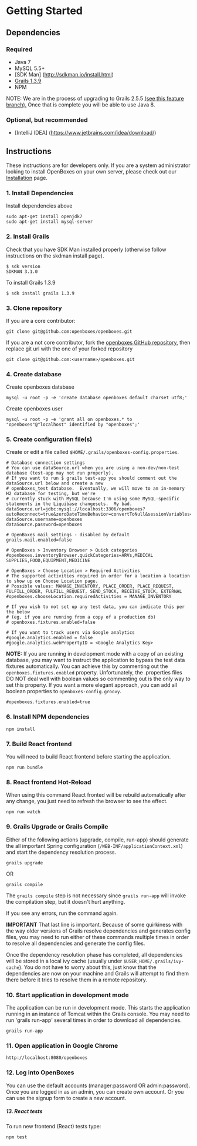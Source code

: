 # Getting Started

## Dependencies

### Required
* Java 7
* MySQL 5.5+
* [SDK Man] (http://sdkman.io/install.html)
* [Grails 1.3.9](http://grails.org/download/archive/Grails)
* NPM

NOTE: We are in the process of upgrading to Grails 2.5.5 [(see this feature branch).](https://github.com/openboxes/openboxes/tree/feature/94-upgrade-to-grails-2.5.x) Once that is complete you will be able to use Java 8. 

### Optional, but recommended
* [IntelliJ IDEA] (https://www.jetbrains.com/idea/download/)

## Instructions
These instructions are for developers only.  If you are a system administrator looking to install OpenBoxes on your
own server, please check out our [Installation](installation/index) page.

### 1. Install Dependencies
Install dependencies above
```
sudo apt-get install openjdk7
sudo apt-get install mysql-server
```

### 2. Install Grails
Check that you have SDK Man installed properly (otherwise follow instructions on the skdman install page).
```
$ sdk version
SDKMAN 3.1.0
```

To install Grails 1.3.9
```
$ sdk install grails 1.3.9
```

### 3. Clone repository 
If you are a core contributor:
```
git clone git@github.com:openboxes/openboxes.git      
```

If you are a not core contributor, fork the [openboxes GitHub repository](https://github.com/openboxes/openboxes), then replace git url with the one of your forked repository
```
git clone git@github.com:<username>/openboxes.git      
```

### 4. Create database 
Create openboxes database
```
mysql -u root -p -e 'create database openboxes default charset utf8;'
```

Create openboxes user 
```
mysql -u root -p -e 'grant all on openboxes.* to "openboxes"@"localhost" identified by "openboxes";'
```

### 5. Create configuration file(s)

Create or edit a file called `$HOME/.grails/openboxes-config.properties`.

```
# Database connection settings
# You can use dataSource.url when you are using a non-dev/non-test database (test-app may not run properly).
# If you want to run $ grails test-app you should comment out the dataSource.url below and create a new 
# openboxes_test database.  Eventually, we will move to an in-memory H2 database for testing, but we're 
# currently stuck with MySQL because I'm using some MySQL-specific statements in the Liquibase changesets.  My bad.
dataSource.url=jdbc:mysql://localhost:3306/openboxes?autoReconnect=true&zeroDateTimeBehavior=convertToNull&sessionVariables=storage_engine=InnoDB
dataSource.username=openboxes
dataSource.password=openboxes
 
# OpenBoxes mail settings - disabled by default
grails.mail.enabled=false
 
# OpenBoxes > Inventory Browser > Quick categories
#openboxes.inventoryBrowser.quickCategories=ARVs,MEDICAL SUPPLIES,FOOD,EQUIPMENT,MEDICINE
 
# OpenBoxes > Choose Location > Required Activities
# The supported activities required in order for a location a location to show up on Choose Location page.
# Possible values: MANAGE_INVENTORY, PLACE_ORDER, PLACE_REQUEST, FULFILL_ORDER, FULFILL_REQUEST, SEND_STOCK, RECEIVE_STOCK, EXTERNAL
#openboxes.chooseLocation.requiredActivities = MANAGE_INVENTORY
 
# If you wish to not set up any test data, you can indicate this per the below 
# (eg. if you are running from a copy of a production db)
# openboxes.fixtures.enabled=false
 
# If you want to track users via Google analytics
#google.analytics.enabled = false
#google.analytics.webPropertyID = <Google Analytics Key>
```

**NOTE:** If you are running in development mode with a copy of an existing database, you may want to
instruct the application to bypass the test data fixtures automatically. You can achieve this by commenting 
out the `openboxes.fixtures.enabled` property. Unfortunately, 
the .properties files DO NOT deal well with boolean values so commenting out is the only way to set this property. 
If you want a more elegant approach, you can add all boolean properties to `openboxes-config.groovy`.
```
#openboxes.fixtures.enabled=true
```

### 6. Install NPM dependencies
```    
npm install
```

### 7. Build React frontend
You will need to build React frontend before starting the application.
```    
npm run bundle
```

### 8. React frontend Hot-Reload
When using this command React fronted will be rebuild automatically after any change, you just need to refresh the browser to see the effect.
```    
npm run watch
```

### 9. Grails Upgrade or Grails Compile 
Either of the following actions (upgrade, compile, run-app) should generate the all important Spring configuration (`/WEB-INF/applicationContext.xml`) and start the dependency resolution process.  
```    
grails upgrade
```
OR

```    
grails compile
```

The `grails compile` step is not necessary since `grails run-app` will invoke the compilation step, but it doesn't hurt anything.

If you see any errors, run the command again.  

**IMPORTANT** That last line is important.  Because of some quirkiness with the way older versions of Grails resolve dependencies and generates config files, you may need to run either of these commands multiple times in order to resolve all dependencies and generate the config files.

Once the dependency resolution phase has completed, all dependencies will be stored in a local ivy cache (usually under `$USER_HOME/.grails/ivy-cache`).  You do not have to worry about this, just know that the dependencies are now on your machine and Grails will attempt to find them there before it tries to resolve them in a remote repository. 

### 10. Start application in development mode
The application can be run in development mode.  This starts the application running in an instance of Tomcat within the Grails console.
You may need to run 'grails run-app' several times in order to download all dependencies.
```
grails run-app
```

### 11. Open application in Google Chrome 
```
http://localhost:8080/openboxes
```

### 12. Log into OpenBoxes 
You can use the default accounts (manager:password OR admin:password).  Once you are logged in as an admin, you can create own account.  Or you can use the signup form to create a new account.

##### 13. React tests
To run new frontend (React) tests type:
```
npm test
```
